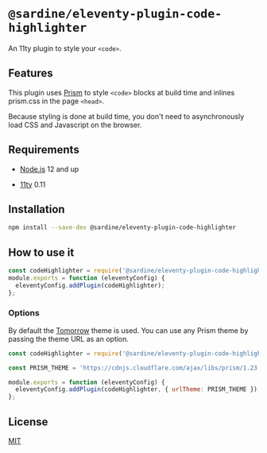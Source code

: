 # `@sardine/eleventy-plugin-code-highlighter`

An 11ty plugin to style your `<code>`.

## Features

This plugin uses [Prism](https://prismjs.com/) to style `<code>` blocks at build time and inlines prism.css in the page `<head>`.

Because styling is done at build time, you don't need to asynchronously load CSS and Javascript on the browser.

## Requirements

- [Node.js](https://nodejs.org/en/download/) 12 and up

- [11ty](https://www.11ty.dev/) 0.11

## Installation

```bash
npm install --save-dev @sardine/eleventy-plugin-code-highlighter
```

## How to use it

```javascript
const codeHighlighter = require('@sardine/eleventy-plugin-code-highlighter');
module.exports = function (eleventyConfig) {
  eleventyConfig.addPlugin(codeHighlighter);
};
```

### Options

By default the [Tomorrow](https://cdnjs.cloudflare.com/ajax/libs/prism/1.19.0/themes/prism-tomorrow.min.css) theme is used. You can use any Prism theme by passing the theme URL as an option.

```javascript
const codeHighlighter = require('@sardine/eleventy-plugin-code-highlighter');

const PRISM_THEME = 'https://cdnjs.cloudflare.com/ajax/libs/prism/1.23.0/themes/prism-twilight.min.css';

module.exports = function (eleventyConfig) {
  eleventyConfig.addPlugin(codeHighlighter, { urlTheme: PRISM_THEME });
};
```

## License

[MIT](./LICENSE)
